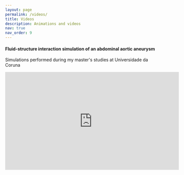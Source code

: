 ```yaml
---
layout: page
permalink: /videos/
title: Videos
description: Animations and videos
nav: true
nav_order: 9
---
```


#### Fluid-structure interaction simulation of an abdominal aortic aneurysm
Simulations performed during my master's studies at Universidade da Coruna

<div class="video-container">
  <iframe width="560" height="315" src="https://www.youtube.com/embed/Q7G-yB3iWwQ" title="YouTube video player" frameborder="0" allow="accelerometer; autoplay; clipboard-write; encrypted-media; gyroscope; picture-in-picture; web-share" allowfullscreen></iframe>
</div>
<br/><br/>
